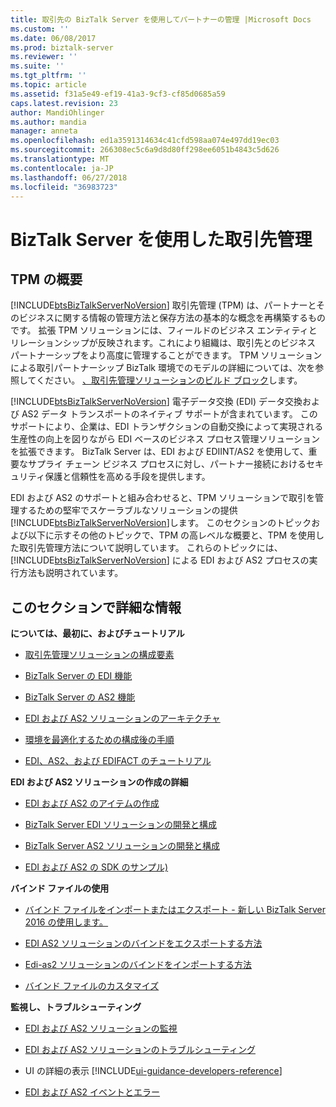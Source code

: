 ```yaml
---
title: 取引先の BizTalk Server を使用してパートナーの管理 |Microsoft Docs
ms.custom: ''
ms.date: 06/08/2017
ms.prod: biztalk-server
ms.reviewer: ''
ms.suite: ''
ms.tgt_pltfrm: ''
ms.topic: article
ms.assetid: f31a5e49-ef19-41a3-9cf3-cf85d0685a59
caps.latest.revision: 23
author: MandiOhlinger
ms.author: mandia
manager: anneta
ms.openlocfilehash: ed1a3591314634c41cfd598aa074e497dd19ec03
ms.sourcegitcommit: 266308ec5c6a9d8d80ff298ee6051b4843c5d626
ms.translationtype: MT
ms.contentlocale: ja-JP
ms.lasthandoff: 06/27/2018
ms.locfileid: "36983723"
---
```

# <a name="trading-partner-management-using-biztalk-server"></a>BizTalk Server を使用した取引先管理
## <a name="introduction-to-tpm"></a>TPM の概要
[!INCLUDE[btsBizTalkServerNoVersion](../includes/btsbiztalkservernoversion-md.md)] 取引先管理 (TPM) は、パートナーとそのビジネスに関する情報の管理方法と保存方法の基本的な概念を再構築するものです。 拡張 TPM ソリューションには、フィールドのビジネス エンティティとリレーションシップが反映されます。これにより組織は、取引先とのビジネス パートナーシップをより高度に管理することができます。 TPM ソリューションによる取引パートナーシップ BizTalk 環境でのモデルの詳細については、次を参照してください。 [、取引先管理ソリューションのビルド ブロック](../core/building-blocks-of-a-trading-partner-management-solution.md)します。  
  
 [!INCLUDE[btsBizTalkServerNoVersion](../includes/btsbiztalkservernoversion-md.md)] 電子データ交換 (EDI) データ交換および AS2 データ トランスポートのネイティブ サポートが含まれています。 このサポートにより、企業は、EDI トランザクションの自動交換によって実現される生産性の向上を図りながら EDI ベースのビジネス プロセス管理ソリューションを拡張できます。 BizTalk Server は、EDI および EDIINT/AS2 を使用して、重要なサプライ チェーン ビジネス プロセスに対し、パートナー接続におけるセキュリティ保護と信頼性を高める手段を提供します。  
  
 EDI および AS2 のサポートと組み合わせると、TPM ソリューションで取引を管理するための堅牢でスケーラブルなソリューションの提供[!INCLUDE[btsBizTalkServerNoVersion](../includes/btsbiztalkservernoversion-md.md)]します。 このセクションのトピックおよび以下に示すその他のトピックで、TPM の高レベルな概要と、TPM を使用した取引先管理方法について説明しています。 これらのトピックには、[!INCLUDE[btsBizTalkServerNoVersion](../includes/btsbiztalkservernoversion-md.md)] による EDI および AS2 プロセスの実行方法も説明されています。  
  
## <a name="in-this-section-and-more-good-info"></a>このセクションで詳細な情報

**については、最初に、およびチュートリアル**  

-   [取引先管理ソリューションの構成要素](../core/building-blocks-of-a-trading-partner-management-solution.md)  
  
-   [BizTalk Server の EDI 機能](../core/biztalk-server-edi-functionality.md)  
  
-   [BizTalk Server の AS2 機能](../core/biztalk-server-as2-functionality.md)  

- [EDI および AS2 ソリューションのアーキテクチャ](../core/edi-and-as2-solution-architecture.md)

-   [環境を最適化するための構成後の手順](../install-and-config-guides/post-configuration-steps-to-optimize-your-environment.md) 

- [EDI、AS2、および EDIFACT のチュートリアル](../core/tutorials-and-walkthroughs-for-edi-as2-and-edifact.md)


**EDI および AS2 ソリューションの作成の詳細**
- [EDI および AS2 のアイテムの作成](../core/managing-edi-and-as2-solutions.md)

- [BizTalk Server EDI ソリューションの開発と構成](../core/developing-and-configuring-biztalk-server-edi-solutions.md)

- [BizTalk Server AS2 ソリューションの開発と構成](../core/developing-and-configuring-biztalk-server-as2-solutions.md)

-   [EDI および AS2 の SDK のサンプル)](../core/edi-and-as2-biztalk-server-samples-folder.md)  


 **バインド ファイルの使用**  

- [バインド ファイルをインポートまたはエクスポート - 新しい BizTalk Server 2016 の使用します。](../core/use-binding-files-to-import-or-export.md)  

-   [EDI AS2 ソリューションのバインドをエクスポートする方法](../core/how-to-export-bindings-for-an-edi-as2-solution.md)  
  
-   [Edi-as2 ソリューションのバインドをインポートする方法](../core/how-to-import-bindings-for-an-edi-as2-solution.md)  
  
-   [バインド ファイルのカスタマイズ](../core/customizing-binding-files.md)  


**監視し、トラブルシューティング**

- [EDI および AS2 ソリューションの監視](../core/monitoring-edi-and-as2-solutions.md)

- [EDI および AS2 ソリューションのトラブルシューティング](../core/troubleshooting-edi-and-as2-solutions.md)
  
- UI の詳細の表示 [!INCLUDE[ui-guidance-developers-reference](../includes/ui-guidance-developers-reference.md)] 
  
- [EDI および AS2 イベントとエラー](../core/edi-and-as2-events-and-errors.md)
 


  
